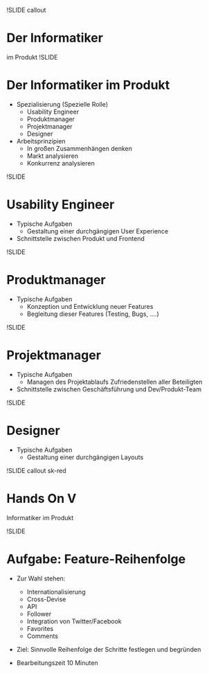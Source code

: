 !SLIDE callout

# Der Informatiker
im Produkt
!SLIDE
# Der Informatiker im Produkt
* Spezialisierung (Spezielle Rolle)
  * Usability Engineer
  * Produktmanager
  * Projektmanager
  * Designer
* Arbeitsprinzipien
  * In großen Zusammenhängen denken
  * Markt analysieren
  * Konkurrenz analysieren

!SLIDE

# Usability Engineer
* Typische Aufgaben
  * Gestaltung einer durchgängigen User Experience
* Schnittstelle zwischen Produkt und Frontend

!SLIDE

# Produktmanager
* Typische Aufgaben
  * Konzeption und Entwicklung neuer Features
  * Begleitung dieser Features (Testing, Bugs, ....)  

!SLIDE

# Projektmanager
* Typische Aufgaben
  * Managen des Projektablaufs
  Zufriedenstellen aller Beteiligten
* Schnittstelle zwischen Geschäftsführung und Dev/Produkt-Team

!SLIDE

# Designer
* Typische Aufgaben
  * Gestaltung einer durchgängigen Layouts

!SLIDE callout sk-red
# Hands On V

Informatiker im Produkt

!SLIDE

# Aufgabe: Feature-Reihenfolge

* Zur Wahl stehen:
  * Internationalisierung
  * Cross-Devise
  * API
  * Follower
  * Integration von Twitter/Facebook
  * Favorites
  * Comments

* Ziel: Sinnvolle Reihenfolge der Schritte festlegen und begründen
* Bearbeitungszeit 10 Minuten